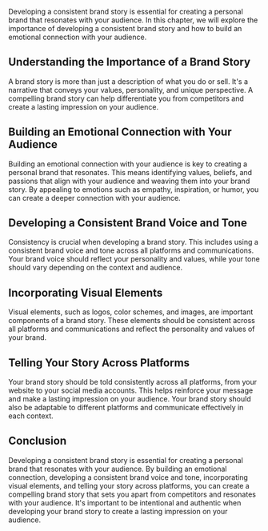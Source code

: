 
Developing a consistent brand story is essential for creating a personal brand that resonates with your audience. In this chapter, we will explore the importance of developing a consistent brand story and how to build an emotional connection with your audience.

Understanding the Importance of a Brand Story
---------------------------------------------

A brand story is more than just a description of what you do or sell. It's a narrative that conveys your values, personality, and unique perspective. A compelling brand story can help differentiate you from competitors and create a lasting impression on your audience.

Building an Emotional Connection with Your Audience
---------------------------------------------------

Building an emotional connection with your audience is key to creating a personal brand that resonates. This means identifying values, beliefs, and passions that align with your audience and weaving them into your brand story. By appealing to emotions such as empathy, inspiration, or humor, you can create a deeper connection with your audience.

Developing a Consistent Brand Voice and Tone
--------------------------------------------

Consistency is crucial when developing a brand story. This includes using a consistent brand voice and tone across all platforms and communications. Your brand voice should reflect your personality and values, while your tone should vary depending on the context and audience.

Incorporating Visual Elements
-----------------------------

Visual elements, such as logos, color schemes, and images, are important components of a brand story. These elements should be consistent across all platforms and communications and reflect the personality and values of your brand.

Telling Your Story Across Platforms
-----------------------------------

Your brand story should be told consistently across all platforms, from your website to your social media accounts. This helps reinforce your message and make a lasting impression on your audience. Your brand story should also be adaptable to different platforms and communicate effectively in each context.

Conclusion
----------

Developing a consistent brand story is essential for creating a personal brand that resonates with your audience. By building an emotional connection, developing a consistent brand voice and tone, incorporating visual elements, and telling your story across platforms, you can create a compelling brand story that sets you apart from competitors and resonates with your audience. It's important to be intentional and authentic when developing your brand story to create a lasting impression on your audience.
